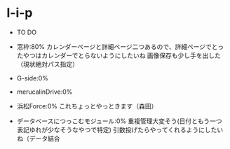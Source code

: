 # l-i-p
* TO DO
* 窓枠:80%
カレンダーページと詳細ページ二つあるので、詳細ページでとったやつはカレンダーでとらないようにしたいね
画像保存も少し手を出した（現状絶対パス指定）
* G-side:0%
* merucalinDrive:0%
* 浜松Force:0%
これちょっとやっときます（森田）

* データベースにつっこむモジュール:0%
重複管理大変そう(日付ともう一つ表記ゆれが少なそうなやつで特定)
引数投げたらやってくれるようにしたいね（データ結合


